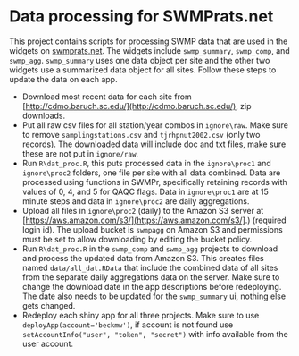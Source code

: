 
# Data processing for SWMPrats.net

This project contains scripts for processing SWMP data that are used in the widgets on [swmprats.net](http://swmprats.net/). The widgets include `swmp_summary`, `swmp_comp`, and `swmp_agg`.  `swmp_summary` uses one data object per site and the other two widgets use a summarized data object for all sites.  Follow these steps to update the data on each app. 

* Download most recent data for each site from [http://cdmo.baruch.sc.edu/](http://cdmo.baruch.sc.edu/), zip downloads.
* Put all raw csv files for all station/year combos in `ignore\raw`. Make sure to remove `samplingstations.csv` and `tjrhpnut2002.csv` (only two records).  The downloaded data will include doc and txt files, make sure these are not put in `ignore/raw`. 
* Run `R\dat_proc.R`, this puts processed data in the `ignore\proc1` and `ignore\proc2` folders, one file per site with all data combined.  Data are processed using functions in SWMPr, specifically retaining records with values of 0, 4, and 5 for QAQC flags.  Data in `ignore\proc1` are at 15 minute steps and data in `ignore\proc2` are daily aggregations.
* Upload all files in `ignore\proc2` (daily) to the Amazon S3 server at [https://aws.amazon.com/s3/](https://aws.amazon.com/s3/].) (required login id).  The upload bucket is `swmpagg` on Amazon S3 and permissions must be set to allow downloading by editing the bucket policy.
* Run `R\dat_proc.R` in the `swmp_comp` and `swmp_agg` projects to download and process the updated data from Amazon S3.  This creates files named `data/all_dat.RData` that include the combined data of all sites from the separate daily aggregations data on the server.  Make sure to change the download date in the app descriptions before redeploying.  The date also needs to be updated for the `swmp_summary` ui, nothing else gets changed.
* Redeploy each shiny app for all three projects.  Make sure to use `deployApp(account='beckmw')`, if account is not found use `setAccountInfo("user", "token", "secret")` with info available from the user account.

